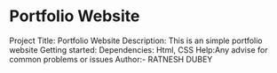 # Portfolio Website
Project Title: Portfolio Website
Description: This is an simple portfolio website
Getting started: Dependencies: Html, CSS
Help:Any advise for common problems or issues
Author:- RATNESH DUBEY
